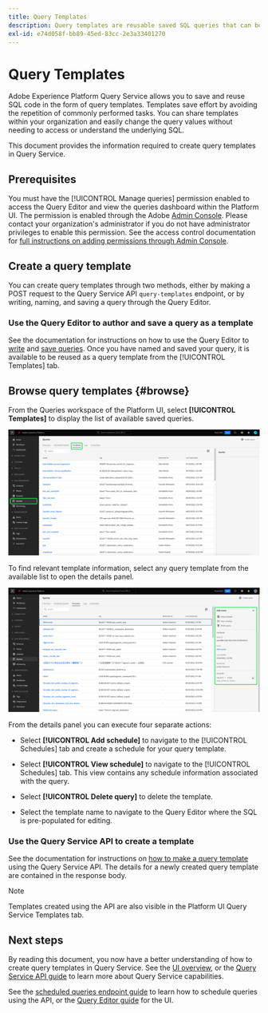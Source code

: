 ```yaml
---
title: Query Templates
description: Query templates are reusable saved SQL queries that can be reused by other users to save time and effort. They can be created using the Query Editor or the Query Service API and are available for use on all Experience Platform datasets.
exl-id: e74d058f-bb89-45ed-83cc-2e3a33401270
---
```

# Query Templates

Adobe Experience Platform Query Service allows you to save and reuse SQL code in the form of query templates. Templates save effort by avoiding the repetition of commonly performed tasks. You can share templates within your organization and easily change the query values without needing to access or understand the underlying SQL.

This document provides the information required to create query templates in Query Service.

## Prerequisites

You must have the [!UICONTROL Manage queries] permission enabled to access the Query Editor and view the queries dashboard within the Platform UI. The permission is enabled through the Adobe [Admin Console](https://adminconsole.adobe.com/). Please contact your organization's administrator if you do not have administrator privileges to enable this permission. See the access control documentation for [full instructions on adding permissions through Admin Console](../../access-control/home.md).

## Create a query template

You can create query templates through two methods, either by making a POST request to the Query Service API `query-templates` endpoint, or by writing, naming, and saving a query through the Query Editor.

### Use the Query Editor to author and save a query as a template

See the documentation for instructions on how to use the Query Editor to [write](./user-guide.md#query-authoring) and [save queries](./user-guide.md#saving-queries). Once you have named and saved your query, it is available to be reused as a query template from the [!UICONTROL Templates] tab.

<!-- ... Add in info about the toast message when you save a query - you can quick link to schedule it from the toast message.

Add screenshot of the toast message. Link to Schedule queries doc -->

## Browse query templates {#browse}

From the Queries workspace of the Platform UI, select **[!UICONTROL Templates]** to display the list of available saved queries.

![The queries workspace with the Templates tab highlighted.](../images/ui/query-templates/query-templates.png)

To find relevant template information, select any query template from the available list to open the details panel.

<!-- ... update screenshot to show Run as CTAS -->

![The details panel in the queries workspace with the query ID highlighted.](../images/ui/query-templates/details-panel.png)

From the details panel you can execute four separate actions:

<!-- Change this below: ...
* Select **[!UICONTROL Run as CTAS]** to create a new table by selecting data from an existing table or tables. This option is only available if you have a SELECT query.
-->

* Select **[!UICONTROL Add schedule]** to navigate to the [!UICONTROL Schedules] tab and create a schedule for your query template. <!-- or begin editing your schedule right away? -->

* Select **[!UICONTROL View schedule]** to navigate to the [!UICONTROL Schedules] tab. This view contains any schedule information associated with the query.
* Select **[!UICONTROL Delete query]** to delete the template.
* Select the template name to navigate to the Query Editor where the SQL is pre-populated for editing. 

### Use the Query Service API to create a template

See the documentation for instructions on [how to make a query template](../api/query-templates.md#create-a-query-template) using the Query Service API. The details for a newly created query template are contained in the response body.

>[!NOTE]
>
>Templates created using the API are also visible in the Platform UI Query Service Templates tab.

## Next steps

By reading this document, you now have a better understanding of how to create query templates in Query Service. See the [UI overview](./overview.md), or the [Query Service API guide](../api/getting-started.md) to learn more about Query Service capabilities. 

See the [scheduled queries endpoint guide](../api/scheduled-queries.md) to learn how to schedule queries using the API, or the [Query Editor guide](./user-guide.md#scheduled-queries) for the UI.
